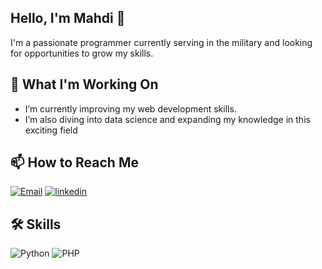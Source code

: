 
## Hello, I'm Mahdi 👋
I'm a passionate programmer currently serving in the military and looking for opportunities to grow my skills.


## 🌱 What I'm Working On

- I’m currently improving my web development skills.
- I’m also diving into data science and expanding my knowledge in this exciting field

## 📫 How to Reach Me
[![Email](https://img.shields.io/badge/Email-D14836?style=for-the-badge&logo=gmail&logoColor=white)](mailto:m.mojtabavi@oitlook.com)
[![linkedin](https://img.shields.io/badge/linkedin-0A66C2?style=for-the-badge&logo=linkedin&logoColor=white)](https://www.linkedin.com/in/mahdi-mojtabavi)

## 🛠 Skills

![Python](https://img.shields.io/badge/Python-0A66C2?style=for-the-badge&logo=python&logoColor=white)
![PHP](https://img.shields.io/badge/PHP-777BB4?style=for-the-badge&logo=php&logoColor=white)


<!--
**mojtabavi99/mojtabavi99** is a ✨ _special_ ✨ repository because its `README.md` (this file) appears on your GitHub profile.

Here are some ideas to get you started:

- 🔭 I’m currently working on ...
- 🌱 I’m currently learning ...
- 👯 I’m looking to collaborate on ...
- 🤔 I’m looking for help with ...
- 💬 Ask me about ...
- 📫 How to reach me: ...
- 😄 Pronouns: ...
- ⚡ Fun fact: ...


- Twitter: [@YourTwitterHandle](https://twitter.com/YourTwitterHandle)

## 📈 GitHub Stats

![Your Name's GitHub stats](https://github-readme-stats.vercel.app/api?username=mojtabavi99&show_icons=true&theme=radical)


![Django](https://img.shields.io/badge/Django-105239?style=for-the-badge&logo=django&logoColor=white)
![Flask](https://img.shields.io/badge/Flask-BDBDBD?style=for-the-badge&logo=flask&logoColor=001524)
![Laravel](https://img.shields.io/badge/Laravel-D14836?style=for-the-badge&logo=laravel&logoColor=white)
-->

